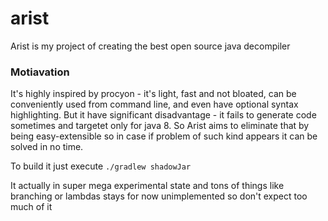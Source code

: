 # arist

Arist is my project of creating the best open source java decompiler

### Motiavation

It's highly inspired by procyon - it's light, fast and not bloated, can be conveniently used from command line, and even have optional syntax highlighting. But it have significant disadvantage - it fails to generate code sometimes and targetet only for java 8. So Arist aims to eliminate that by being easy-extensible so in case if problem of such kind appears it can be solved in no time.

To build it just execute `./gradlew shadowJar`

It actually in super mega experimental state and tons of things like branching or lambdas stays for now unimplemented so don't expect too much of it
